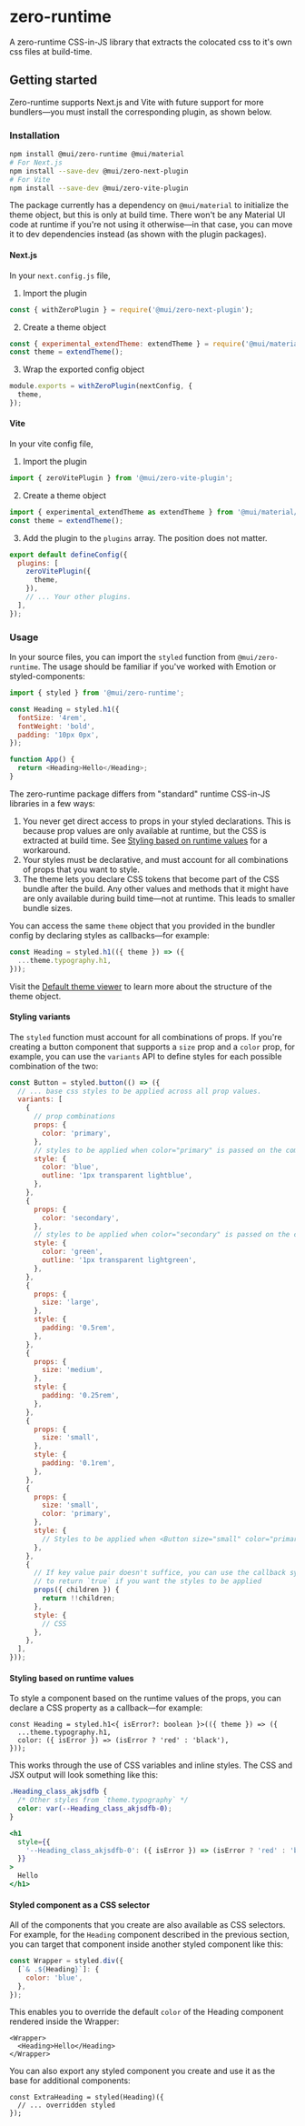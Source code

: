 # zero-runtime

A zero-runtime CSS-in-JS library that extracts the colocated css to it's own css files at build-time.

## Getting started

Zero-runtime supports Next.js and Vite with future support for more bundlers—you must install the corresponding plugin, as shown below.

### Installation

```bash
npm install @mui/zero-runtime @mui/material
# For Next.js
npm install --save-dev @mui/zero-next-plugin
# For Vite
npm install --save-dev @mui/zero-vite-plugin
```

The package currently has a dependency on `@mui/material` to initialize the theme object, but this is only at build time. There won't be any Material UI code at runtime if you're not using it otherwise—in that case, you can move it to dev dependencies instead (as shown with the plugin packages).

#### Next.js

In your `next.config.js` file,

1. Import the plugin

```js
const { withZeroPlugin } = require('@mui/zero-next-plugin');
```

2. Create a theme object

```js
const { experimental_extendTheme: extendTheme } = require('@mui/material/styles');
const theme = extendTheme();
```

3. Wrap the exported config object

```js
module.exports = withZeroPlugin(nextConfig, {
  theme,
});
```

#### Vite

In your vite config file,

1. Import the plugin

```js
import { zeroVitePlugin } from '@mui/zero-vite-plugin';
```

2. Create a theme object

```js
import { experimental_extendTheme as extendTheme } from '@mui/material/styles';
const theme = extendTheme();
```

3. Add the plugin to the `plugins` array. The position does not matter.

```js
export default defineConfig({
  plugins: [
    zeroVitePlugin({
      theme,
    }),
    // ... Your other plugins.
  ],
});
```

### Usage

In your source files, you can import the `styled` function from `@mui/zero-runtime`. The usage should be familiar if you've worked with Emotion or styled-components:

```js
import { styled } from '@mui/zero-runtime';

const Heading = styled.h1({
  fontSize: '4rem',
  fontWeight: 'bold',
  padding: '10px 0px',
});

function App() {
  return <Heading>Hello</Heading>;
}
```

The zero-runtime package differs from "standard" runtime CSS-in-JS libraries in a few ways:

1. You never get direct access to props in your styled declarations. This is because prop values are only available at runtime, but the CSS is extracted at build time. See [Styling based on runtime values](#styling-based-on-runtime-values) for a workaround.
2. Your styles must be declarative, and must account for all combinations of props that you want to style.
3. The theme lets you declare CSS tokens that become part of the CSS bundle after the build. Any other values and methods that it might have are only available during build time—not at runtime. This leads to smaller bundle sizes.

You can access the same `theme` object that you provided in the bundler config by declaring styles as callbacks—for example:

```js
const Heading = styled.h1(({ theme }) => ({
  ...theme.typography.h1,
}));
```

Visit the [Default theme viewer](https://mui.com/material-ui/customization/default-theme/) to learn more about the structure of the theme object.

#### Styling variants

The `styled` function must account for all combinations of props. If you're creating a button component that supports a `size` prop and a `color` prop, for example, you can use the `variants` API to define styles for each possible combination of the two:

```jsx
const Button = styled.button(() => ({
  // ... base css styles to be applied across all prop values.
  variants: [
    {
      // prop combinations
      props: {
        color: 'primary',
      },
      // styles to be applied when color="primary" is passed on the component
      style: {
        color: 'blue',
        outline: '1px transparent lightblue',
      },
    },
    {
      props: {
        color: 'secondary',
      },
      // styles to be applied when color="secondary" is passed on the component
      style: {
        color: 'green',
        outline: '1px transparent lightgreen',
      },
    },
    {
      props: {
        size: 'large',
      },
      style: {
        padding: '0.5rem',
      },
    },
    {
      props: {
        size: 'medium',
      },
      style: {
        padding: '0.25rem',
      },
    },
    {
      props: {
        size: 'small',
      },
      style: {
        padding: '0.1rem',
      },
    },
    {
      props: {
        size: 'small',
        color: 'primary',
      },
      style: {
        // Styles to be applied when <Button size="small" color="primary" />
      },
    },
    {
      // If key value pair doesn't suffice, you can use the callback syntax
      // to return `true` if you want the styles to be applied
      props({ children }) {
        return !!children;
      },
      style: {
        // CSS
      },
    },
  ],
}));
```

#### Styling based on runtime values

To style a component based on the runtime values of the props, you can declare a CSS property as a callback—for example:

```tsx
const Heading = styled.h1<{ isError?: boolean }>(({ theme }) => ({
  ...theme.typography.h1,
  color: ({ isError }) => (isError ? 'red' : 'black'),
}));
```

This works through the use of CSS variables and inline styles. The CSS and JSX output will look something like this:

```css
.Heading_class_akjsdfb {
  /* Other styles from `theme.typography` */
  color: var(--Heading_class_akjsdfb-0);
}
```

```jsx
<h1
  style={{
    '--Heading_class_akjsdfb-0': ({ isError }) => (isError ? 'red' : 'black'),
  }}
>
  Hello
</h1>
```

#### Styled component as a CSS selector

All of the components that you create are also available as CSS selectors. For example, for the `Heading` component described in the previous section, you can target that component inside another styled component like this:

```jsx
const Wrapper = styled.div({
  [`& .${Heading}`]: {
    color: 'blue',
  },
});
```

This enables you to override the default `color` of the Heading component rendered inside the Wrapper:

```tsx
<Wrapper>
  <Heading>Hello</Heading>
</Wrapper>
```

You can also export any styled component you create and use it as the base for additional components:

```tsx
const ExtraHeading = styled(Heading)({
  // ... overridden styled
});
```
